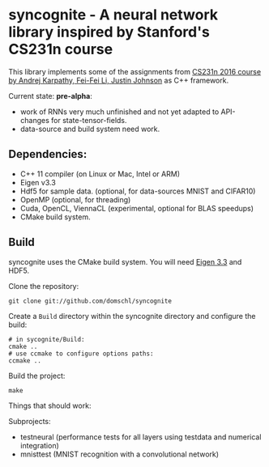 # syncognite - A neural network library inspired by Stanford's CS231n course

This library implements some of the assignments from [CS231n 2016 course by Andrej Karpathy, Fei-Fei Li, Justin Johnson](http://cs231n.stanford.edu/index.html) as C++ framework.

Current state: **pre-alpha**:
* work of RNNs very much unfinished and not yet adapted to API-changes for state-tensor-fields.
* data-source and build system need work.

## Dependencies:
* C++ 11 compiler (on Linux or Mac, Intel or ARM)
* Eigen v3.3
* Hdf5 for sample data. (optional, for data-sources MNIST and CIFAR10)
* OpenMP (optional, for threading)
* Cuda, OpenCL, ViennaCL (experimental, optional for BLAS speedups)
* CMake build system.

## Build
syncognite uses the CMake build system. You will need [Eigen 3.3](http://eigen.tuxfamily.org/index.php?title=Main_Page) and HDF5.

Clone the repository:
```
git clone git://github.com/domschl/syncognite
```
Create a ```Build``` directory within the syncognite directory and configure the build:
```
# in sycognite/Build:
cmake ..
# use ccmake to configure options paths:
ccmake ..
```
Build the project:
```
make
```
Things that should work:

Subprojects:
* testneural (performance tests for all layers using testdata and numerical integration)
* mnisttest (MNIST recognition with a convolutional network)
